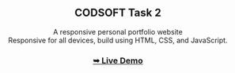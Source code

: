 <div align="center">
  <h2 align="center">CODSOFT Task 2</h2>
  A responsive personal portfolio website
  <br />Responsive for all devices, build using HTML, CSS, and JavaScript.
  <h3>  <a href="https://64db0b66cb9ad626f7bf8df7--charming-cucurucho-60604b.netlify.app/"><strong>➥ Live Demo</strong></a></h3>
</div>

